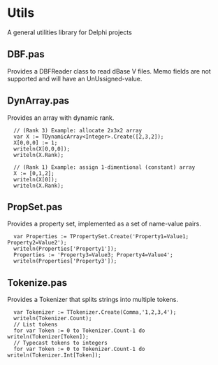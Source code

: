 # Utils
A general utilities library for Delphi projects

## DBF.pas
Provides a DBFReader class to read dBase V files. Memo fields are not supported and will have an UnUssigned-value.

## DynArray.pas
Provides an array with dynamic rank.

```
  // (Rank 3) Example: allocate 2x3x2 array
  var X := TDynamicArray<Integer>.Create([2,3,2]);
  X[0,0,0] := 1;
  writeln(X[0,0,0]);
  writeln(X.Rank);

  // (Rank 1) Example: assign 1-dimentional (constant) array
  X := [0,1,2];
  writeln(X[0]);
  writeln(X.Rank);
```

## PropSet.pas
Provides a property set, implemented as a set of name-value pairs.

```
  var Properties := TPropertySet.Create('Property1=Value1; Property2=Value2');
  writeln(Properties['Property1']);
  Properties := 'Property3=Value3; Property4=Value4';
  writeln(Properties['Property3']);
```

## Tokenize.pas
Provides a Tokenizer that splits strings into multiple tokens.

```
  var Tokenizer := TTokenizer.Create(Comma,'1,2,3,4');
  writeln(Tokenizer.Count);
  // List tokens
  for var Token := 0 to Tokenizer.Count-1 do writeln(Tokenizer[Token]);
  // Typecast tokens to integers
  for var Token := 0 to Tokenizer.Count-1 do writeln(Tokenizer.Int[Token]);
```
